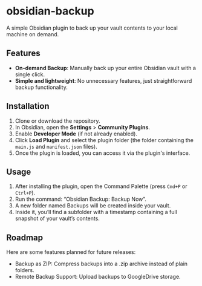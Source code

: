 # obsidian-backup

A simple Obsidian plugin to back up your vault contents to your local machine on demand.

## Features

- **On-demand Backup**: Manually back up your entire Obsidian vault with a single click.
- **Simple and lightweight**: No unnecessary features, just straightforward backup functionality.

## Installation

1. Clone or download the repository.
2. In Obsidian, open the **Settings** > **Community Plugins**.
3. Enable **Developer Mode** (if not already enabled).
4. Click **Load Plugin** and select the plugin folder (the folder containing the `main.js` and `manifest.json` files).
5. Once the plugin is loaded, you can access it via the plugin's interface.

## Usage

1. After installing the plugin, open the Command Palette (press `Cmd+P` or `Ctrl+P`).
2. Run the command: “Obsidian Backup: Backup Now”.
3. A new folder named Backups will be created inside your vault.
4. Inside it, you’ll find a subfolder with a timestamp containing a full snapshot of your vault’s contents.

## Roadmap
Here are some features planned for future releases:
- Backup as ZIP: Compress backups into a .zip archive instead of plain folders.
- Remote Backup Support: Upload backups to GoogleDrive storage.
